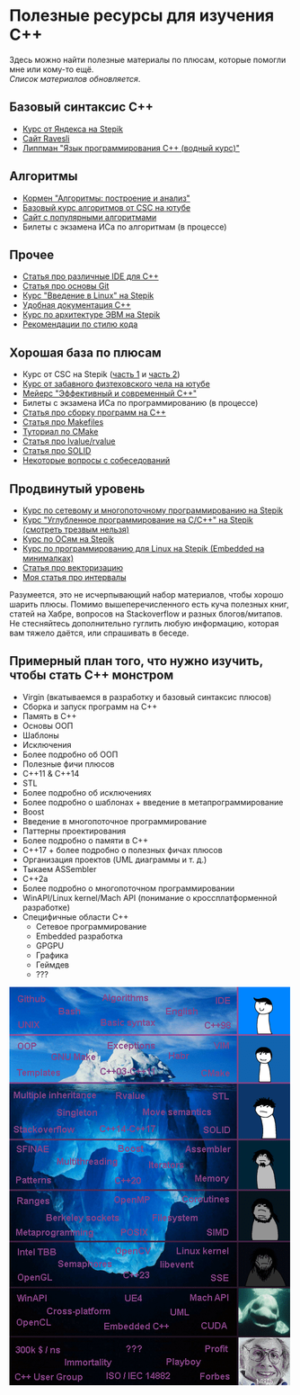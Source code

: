 # Полезные ресурсы для изучения C++

Здесь можно найти полезные материалы по плюсам, которые помогли мне или кому-то ещё.\
*Список материалов обновляется*.

## Базовый синтаксис C++

- [Курс от Яндекса на Stepik](https://stepik.org/course/363)
- [Сайт Ravesli](https://ravesli.com/uroki-cpp/#toc-0)
- [Липпман "Язык программирования C++ (водный курс)"](http://tka4.org/materials/lib/Articles-Books/C++/Стенли%20Липпман,%20Жози%20Лажойе%20-%20Язык%20программирования%20C++.%20Вводный%20курс.pdf)

## Алгоритмы

- [Кормен "Алгоритмы: построение и анализ"](https://e-maxx.ru/bookz/files/cormen.pdf)
- [Базовый курс алгоритмов от CSC на ютубе](https://www.youtube.com/playlist?list=PLlb7e2G7aSpQutUr7qYIunvm04cqdr5mx)
- [Сайт с популярными алгоритмами](https://brestprog.by/topics/)
- Билеты с экзамена ИСа по алгоритмам (в процессе)

## Прочее

- [Статья про различные IDE для C++](https://itvdn.com/ru/blog/article/cplspls-top7)
- [Статья про основы Git](https://medium.com/nuances-of-programming/знакомство-с-git-и-github-руководство-для-начинающих-54ea2567d76c)
- [Курс "Введение в Linux" на Stepik](https://stepik.org/course/73)
- [Удобная документация C++](https://en.cppreference.com/w/)
- [Курс по архитектуре ЭВМ на Stepik](https://stepik.org/course/253)
- [Рекомендации по стилю кода](https://habr.com/ru/post/172091/)

## Хорошая база по плюсам

- Курс от CSC на Stepik ([часть 1](https://stepik.org/course/7) и [часть 2](https://stepik.org/course/3206))
- [Курс от забавного физтеховского чела на ютубе](https://www.youtube.com/playlist?list=PL4_hYwCyhAvY2dY_tnTv3-TJThzcloCvM)
- [Мейерс "Эффективный и современный C++"](https://coollib.net/b.usr/Skott_Meyers_Effektivnyiy_i_sovremennyiy_C%2B%2B.pdf)
- Билеты с экзамена ИСа по программированию (в процессе)
- [Статья про сборку программ на C++](https://habr.com/ru/post/478124/)
- [Статья про Makefiles](https://habr.com/ru/post/155201/)
- [Туториал по CMake](https://neerc.ifmo.ru/wiki/index.php?title=CMake_Tutorial)
- [Статья про lvalue/rvalue](https://habr.com/ru/post/441742/)
- [Статья про SOLID](https://medium.com/webbdev/solid-4ffc018077da)
- [Некоторые вопросы с собеседований](http://www.quizful.net/interview/cpp)

## Продвинутый уровень

- [Курс по сетевому и многопоточному программированию на Stepik](https://stepik.org/course/149)
- [Курс "Углубленное программирование на C/C++" на Stepik (смотреть трезвым нельзя)](https://stepik.org/course/153)
- [Курс по ОСям на Stepik](https://stepik.org/course/1780)
- [Курс по программированию для Linux на Stepik (Embedded на минималках)](https://stepik.org/course/548)
- [Статья про векторизацию](https://algorithmica.org/ru/sse)
- [Моя статья про интервалы](https://habr.com/ru/post/440388/)

Разумеется, это не исчерпывающий набор материалов, чтобы хорошо шарить плюсы. Помимо вышеперечисленного есть куча полезных книг, статей на Хабре, вопросов на Stackoverflow и разных блогов/митапов. Не стесняйтесь дополнительно гуглить любую информацию, которая вам тяжело даётся, или спрашивать в беседе.

## Примерный план того, что нужно изучить, чтобы стать C++ монстром

- Virgin (вкатываемся в разработку и базовый синтаксис плюсов)
- Сборка и запуск программ на C++
- Память в C++
- Основы ООП
- Шаблоны
- Исключения
- Более подробно об ООП
- Полезные фичи плюсов
- C++11 & C++14
- STL
- Более подробно об исключениях
- Более подробно о шаблонах + введение в метапрограммирование
- Boost
- Введение в многопоточное программирование
- Паттерны проектирования
- Более подробно о памяти в C++
- C++17 + более подробно о полезных фичах плюсов
- Организация проектов (UML диаграммы и т. д.)
- Тыкаем ASSembler
- C++2a
- Более подробно о многопоточном программировании
- WinAPI/Linux kernel/Mach API (понимание о кроссплатформенной разработке)
- Специфичные области C++
  - Сетевое программирование
  - Embedded разработка
  - GPGPU
  - Графика
  - Геймдев
  - ???
  
![roadmap_meme.png](https://github.com/CodingPenguinParty/kernel/blob/master/images/roadmap_meme.png)
